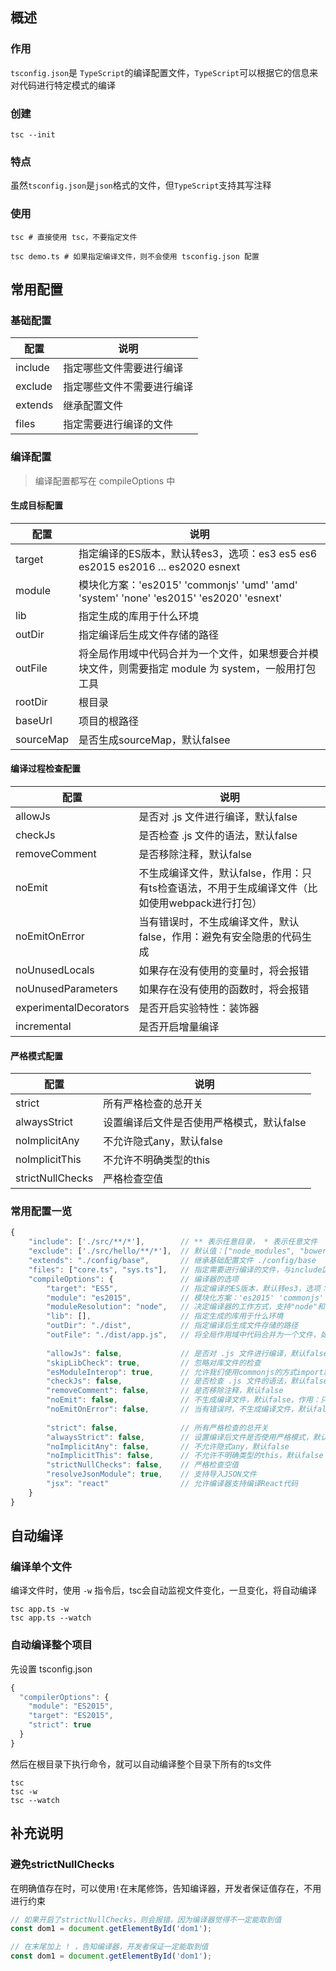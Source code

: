 ## 概述

### 作用

`tsconfig.json`是 `TypeScript`的编译配置文件，`TypeScript`可以根据它的信息来对代码进行特定模式的编译

### 创建

```shell
tsc --init
```

### 特点

虽然`tsconfig.json`是`json`格式的文件，但`TypeScript`支持其写注释

### 使用

```shell
tsc # 直接使用 tsc，不要指定文件

tsc demo.ts # 如果指定编译文件，则不会使用 tsconfig.json 配置
```



## 常用配置

### 基础配置

| 配置    | 说明                       |
| ------- | -------------------------- |
| include | 指定哪些文件需要进行编译   |
| exclude | 指定哪些文件不需要进行编译 |
| extends | 继承配置文件               |
| files   | 指定需要进行编译的文件     |

### 编译配置

> 编译配置都写在 compileOptions 中

#### 生成目标配置

| 配置      | 说明                                                         |
| --------- | ------------------------------------------------------------ |
| target    | 指定编译的ES版本，默认转es3，选项：es3 es5 es6 es2015 es2016 ... es2020 esnext |
| module    | 模块化方案：'es2015' 'commonjs' 'umd' 'amd' 'system' 'none' 'es2015' 'es2020' 'esnext' |
| lib       | 指定生成的库用于什么环境                                     |
| outDir    | 指定编译后生成文件存储的路径                                 |
| outFile   | 将全局作用域中代码合并为一个文件，如果想要合并模块文件，则需要指定 module 为 system，一般用打包工具 |
| rootDir   | 根目录                                                       |
| baseUrl   | 项目的根路径                                                 |
| sourceMap | 是否生成sourceMap，默认falsee                                |

#### 编译过程检查配置

| 配置                   | 说明                                                         |
| ---------------------- | ------------------------------------------------------------ |
| allowJs                | 是否对 .js 文件进行编译，默认false                           |
| checkJs                | 是否检查 .js 文件的语法，默认false                           |
| removeComment          | 是否移除注释，默认false                                      |
| noEmit                 | 不生成编译文件，默认false，作用：只有ts检查语法，不用于生成编译文件（比如使用webpack进行打包） |
| noEmitOnError          | 当有错误时，不生成编译文件，默认false，作用：避免有安全隐患的代码生成 |
| noUnusedLocals         | 如果存在没有使用的变量时，将会报错                           |
| noUnusedParameters     | 如果存在没有使用的函数时，将会报错                           |
| experimentalDecorators | 是否开启实验特性：装饰器                                     |
| incremental            | 是否开启增量编译                                             |

#### 严格模式配置

| 配置             | 说明                                      |
| ---------------- | ----------------------------------------- |
| strict           | 所有严格检查的总开关                      |
| alwaysStrict     | 设置编译后文件是否使用严格模式，默认false |
| noImplicitAny    | 不允许隐式any，默认false                  |
| noImplicitThis   | 不允许不明确类型的this                    |
| strictNullChecks | 严格检查空值                              |

### 常用配置一览

```typescript
{
    "include": ['./src/**/*'],        // ** 表示任意目录， * 表示任意文件
    "exclude": ['./src/hello/**/*'],  // 默认值：["node_modules", "bower_component", "jspm_packages"]
    "extends": "./config/base",       // 继承基础配置文件 ./config/base
    "files": ["core.ts", "sys.ts"],   // 指定需要进行编译的文件，与include区别是：include能够指定目录
    "compileOptions": {               // 编译器的选项
        "target": "ES5",              // 指定编译的ES版本，默认转es3，选项：es3 es5 es6 es2015 es2016 ... es2020 esnext
        "module": "es2015",           // 模块化方案：'es2015' 'commonjs' 'umd' 'amd' 'system' 'none' 'es2015' 'es2020' 'esnext'
        "moduleResolution": "node",   // 决定编译器的工作方式，支持"node"和"classic"模式
        "lib": [],                    // 指定生成的库用于什么环境
        "outDir": "./dist",           // 指定编译后生成文件存储的路径
        "outFile": "./dist/app.js",   // 将全局作用域中代码合并为一个文件，如果想要合并模块文件，则需要指定 module 为 system，一般用打包工具
            
        "allowJs": false,             // 是否对 .js 文件进行编译，默认false
        "skipLibCheck": true,         // 忽略对库文件的检查
        "esModuleInterop": true,      // 允许我们使用commonjs的方式import默认文件
        "checkJs": false,             // 是否检查 .js 文件的语法，默认false
        "removeComment": false,       // 是否移除注释，默认false
        "noEmit": false,              // 不生成编译文件，默认false，作用：只有ts检查语法，不用于生成编译文件
        "noEmitOnError": false,       // 当有错误时，不生成编译文件，默认false，作用：避免有安全隐患的代码生成
            
        "strict": false,              // 所有严格检查的总开关
        "alwaysStrict": false,        // 设置编译后文件是否使用严格模式，默认false
        "noImplicitAny": false,       // 不允许隐式any，默认false
        "noImplicitThis": false,      // 不允许不明确类型的this，默认false
        "strictNullChecks": false,    // 严格检查空值
        "resolveJsonModule": true,    // 支持导入JSON文件
        "jsx": "react"                // 允许编译器支持编译React代码
    }
}
```



## 自动编译

### 编译单个文件

编译文件时，使用 `-w` 指令后，tsc会自动监视文件变化，一旦变化，将自动编译

```shell
tsc app.ts -w
tsc app.ts --watch
```

### 自动编译整个项目

先设置 tsconfig.json

```typescript
{
  "compilerOptions": {
    "module": "ES2015",
    "target": "ES2015",
    "strict": true
  }
}
```

然后在根目录下执行命令，就可以自动编译整个目录下所有的ts文件

```shell
tsc
tsc -w
tsc --watch
```



## 补充说明

### 避免strictNullChecks

在明确值存在时，可以使用`!`在末尾修饰，告知编译器，开发者保证值存在，不用进行约束

```typescript
// 如果开启了strictNullChecks，则会报错，因为编译器觉得不一定能取到值
const dom1 = document.getElementById('dom1'); 

// 在末尾加上 ! ，告知编译器，开发者保证一定能取到值
const dom1 = document.getElementById('dom1'); 
```

